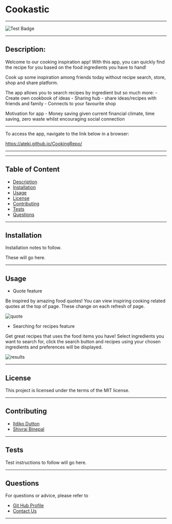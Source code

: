

  # Cookastic
  ***
  

  ![Test Badge ](https://img.shields.io/badge/license-MIT-red "a license badge")


  ***

  ## Description:
   Welcome to our cooking inspiration app! With this app, you can quickly find the recipe for you based on the food ingredients you have to hand!


Cook up some inspiration among friends today without recipe search, store, shop and share platform.

The app allows you to search recipes by ingredient but so much more:
	- Create own cookbook of ideas
	- Sharing hub - share ideas/recipes with friends and family
	- Connects to your favourite shop

Motivation for app
	- Money saving given current financial climate, time saving, zero waste
whilst encouraging social connection
 
  



   ---

   To access the app, navigate to the link below in a browser:

   https://ateki.github.io/CookingRepo/


   ---  
   ***


  ## Table of Content
  - [Description](#description)
  - [Installation](#installation)
  - [Usage](#usage)
  - [License](#license)
  - [Contributing](#contributing)
  - [Tests](#tests)
  - [Questions](#questions)

  ---



  ## Installation 
  Installation notes to follow.

These will go here.

 

---
  
  ## Usage 
  *  Quote feature

Be inspired by amazing food quotes!
You can view inspiring cooking related quotes at the top of page.  These change on each refresh of page.
	
	
![quote](https://user-images.githubusercontent.com/69313410/212089383-8a22a0b3-de30-47ef-85ac-b80e72b4bc44.png)



*  Searching for recipes feature

Get great recipes that uses the food items you have!
Select ingredients you want to search for, click the search button and recipes using your chosen ingredients and preferences will be displayed.


![results](https://user-images.githubusercontent.com/69313410/212089861-145d834b-e79b-4a48-a42e-d767be942352.png)


 

 ---
  ## License
  This project is licensed under the terms of the  MIT license.
  
 ---

  ## Contributing 
  - [Ildiko Dutton](https://github.com/IldDtn)
- [Shivraj Binepal](https://github.com/shisinbin)
 

---
  
  ## Tests 
  Test instructions to follow will go here.


 

 ---

  ## Questions
   For questions or advice, please refer to  
  - [Git Hub Profile](https://github.com/ateki) 
  - [Contact Us](mailto:irene@wherever.com) 
---
